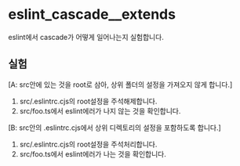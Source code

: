 # eslint_cascade\_\_extends

eslint에서 cascade가 어떻게 일어나는지 실험합니다.

## 실험

[A: src안에 있는 것을 root로 삼아, 상위 폴더의 설정을 가져오지 않게 합니다.]

1. src/.eslintrc.cjs의 root설정을 주석해제합니다.
2. src/foo.ts에서 eslint에러가 나지 않는 것을 확인합니다.

[B: src안의 .eslintrc.cjs에서 상위 디렉토리의 설정을 포함하도록 합니다.]

1. src/.eslintrc.cjs의 root설정을 주석처리합니다.
2. src/foo.ts에서 eslint에러가 나는 것을 확인합니다.
